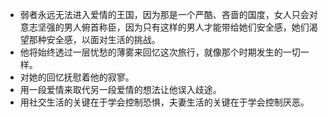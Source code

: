 - 弱者永远无法进入爱情的王国，因为那是一个严酷、吝啬的国度，女人只会对意志坚强的男人俯首称臣，因为只有这样的男人才能带给她们安全感，她们渴望那种安全感，以面对生活的挑战。
- 他将始终透过一层忧愁的薄雾来回忆这次旅行，就像那个时期发生的一切一样。
- 对她的回忆抚慰着他的寂寥。
- 用一段爱情来取代另一段爱情的想法让他误入歧途。
- 用社交生活的关键在于学会控制恐惧，夫妻生活的关键在于学会控制厌恶。
